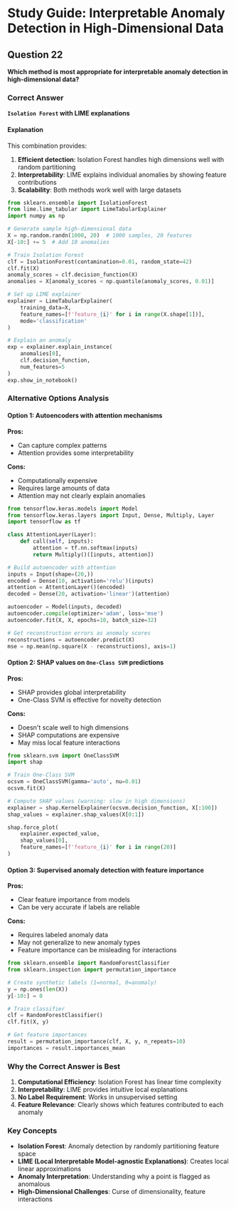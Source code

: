 # Study Guide: Interpretable Anomaly Detection in High-Dimensional Data

## Question 22
**Which method is most appropriate for interpretable anomaly detection in high-dimensional data?**

### Correct Answer
**`Isolation Forest` with LIME explanations**

#### Explanation
This combination provides:
1. **Efficient detection**: Isolation Forest handles high dimensions well with random partitioning
2. **Interpretability**: LIME explains individual anomalies by showing feature contributions
3. **Scalability**: Both methods work well with large datasets

```python
from sklearn.ensemble import IsolationForest
from lime.lime_tabular import LimeTabularExplainer
import numpy as np

# Generate sample high-dimensional data
X = np.random.randn(1000, 20)  # 1000 samples, 20 features
X[-10:] += 5  # Add 10 anomalies

# Train Isolation Forest
clf = IsolationForest(contamination=0.01, random_state=42)
clf.fit(X)
anomaly_scores = clf.decision_function(X)
anomalies = X[anomaly_scores < np.quantile(anomaly_scores, 0.01)]

# Set up LIME explainer
explainer = LimeTabularExplainer(
    training_data=X,
    feature_names=[f'feature_{i}' for i in range(X.shape[1])],
    mode='classification'
)

# Explain an anomaly
exp = explainer.explain_instance(
    anomalies[0],
    clf.decision_function,
    num_features=5
)
exp.show_in_notebook()
```

### Alternative Options Analysis

#### Option 1: Autoencoders with attention mechanisms
**Pros:**
- Can capture complex patterns
- Attention provides some interpretability

**Cons:**
- Computationally expensive
- Requires large amounts of data
- Attention may not clearly explain anomalies

```python
from tensorflow.keras.models import Model
from tensorflow.keras.layers import Input, Dense, Multiply, Layer
import tensorflow as tf

class AttentionLayer(Layer):
    def call(self, inputs):
        attention = tf.nn.softmax(inputs)
        return Multiply()([inputs, attention])

# Build autoencoder with attention
inputs = Input(shape=(20,))
encoded = Dense(10, activation='relu')(inputs)
attention = AttentionLayer()(encoded)
decoded = Dense(20, activation='linear')(attention)

autoencoder = Model(inputs, decoded)
autoencoder.compile(optimizer='adam', loss='mse')
autoencoder.fit(X, X, epochs=10, batch_size=32)

# Get reconstruction errors as anomaly scores
reconstructions = autoencoder.predict(X)
mse = np.mean(np.square(X - reconstructions), axis=1)
```

#### Option 2: SHAP values on `One-Class SVM` predictions
**Pros:**
- SHAP provides global interpretability
- One-Class SVM is effective for novelty detection

**Cons:**
- Doesn't scale well to high dimensions
- SHAP computations are expensive
- May miss local feature interactions

```python
from sklearn.svm import OneClassSVM
import shap

# Train One-Class SVM
ocsvm = OneClassSVM(gamma='auto', nu=0.01)
ocsvm.fit(X)

# Compute SHAP values (warning: slow in high dimensions)
explainer = shap.KernelExplainer(ocsvm.decision_function, X[:100])
shap_values = explainer.shap_values(X[0:1])

shap.force_plot(
    explainer.expected_value,
    shap_values[0],
    feature_names=[f'feature_{i}' for i in range(20)]
)
```

#### Option 3: Supervised anomaly detection with feature importance
**Pros:**
- Clear feature importance from models
- Can be very accurate if labels are reliable

**Cons:**
- Requires labeled anomaly data
- May not generalize to new anomaly types
- Feature importance can be misleading for interactions

```python
from sklearn.ensemble import RandomForestClassifier
from sklearn.inspection import permutation_importance

# Create synthetic labels (1=normal, 0=anomaly)
y = np.ones(len(X))
y[-10:] = 0

# Train classifier
clf = RandomForestClassifier()
clf.fit(X, y)

# Get feature importances
result = permutation_importance(clf, X, y, n_repeats=10)
importances = result.importances_mean
```

### Why the Correct Answer is Best
1. **Computational Efficiency**: Isolation Forest has linear time complexity
2. **Interpretability**: LIME provides intuitive local explanations
3. **No Label Requirement**: Works in unsupervised setting
4. **Feature Relevance**: Clearly shows which features contributed to each anomaly

### Key Concepts
- **Isolation Forest**: Anomaly detection by randomly partitioning feature space
- **LIME (Local Interpretable Model-agnostic Explanations)**: Creates local linear approximations
- **Anomaly Interpretation**: Understanding why a point is flagged as anomalous
- **High-Dimensional Challenges**: Curse of dimensionality, feature interactions
